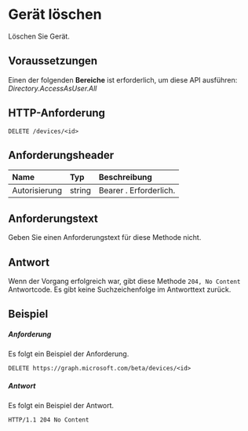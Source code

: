 # <a name="delete-device"></a>Gerät löschen

Löschen Sie Gerät.
## <a name="prerequisites"></a>Voraussetzungen
Einen der folgenden **Bereiche** ist erforderlich, um diese API ausführen: *Directory.AccessAsUser.All*

## <a name="http-request"></a>HTTP-Anforderung
<!-- { "blockType": "ignored" } -->
```http
DELETE /devices/<id>

```
## <a name="request-headers"></a>Anforderungsheader
| Name       | Typ | Beschreibung|
|:---------------|:--------|:----------|
| Autorisierung  | string  | Bearer <token>. Erforderlich. |

## <a name="request-body"></a>Anforderungstext
Geben Sie einen Anforderungstext für diese Methode nicht.


## <a name="response"></a>Antwort
Wenn der Vorgang erfolgreich war, gibt diese Methode `204, No Content` Antwortcode. Es gibt keine Suchzeichenfolge im Antworttext zurück.

## <a name="example"></a>Beispiel
##### <a name="request"></a>Anforderung
Es folgt ein Beispiel der Anforderung.
<!-- {
  "blockType": "request",
  "name": "delete_device"
}-->
```http
DELETE https://graph.microsoft.com/beta/devices/<id>
```
##### <a name="response"></a>Antwort
Es folgt ein Beispiel der Antwort. 
<!-- {
  "blockType": "response",
  "truncated": true
} -->
```http
HTTP/1.1 204 No Content
```

<!-- uuid: 8fcb5dbc-d5aa-4681-8e31-b001d5168d79
2015-10-25 14:57:30 UTC -->
<!-- {
  "type": "#page.annotation",
  "description": "Delete device",
  "keywords": "",
  "section": "documentation",
  "tocPath": ""
}-->